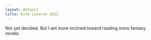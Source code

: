 ```yaml
---
layout: default
title: Eine Leserin 2022
---
```


Not yet decided. But I am more inclined toward reading more fantasy novels.

<!--After all, philosophy is the preparation for death. ;) Can you avoid death?-->

<!--
<a target="_blank" href="#">
  <img class=".books-image" src="https://banashri.github.io/images/proust-1.jpg" alt="Du côté de chez Swann" style="width:150px">
</a>
<a target="_blank" href="#">
  <img class=".books-image" src="https://banashri.github.io/images/proust-2.jpg" alt="À l'ombre des jeunes filles en fleurs" style="width:150px">
</a>
<a target="_blank" href="#">
  <img class=".books-image" src="https://banashri.github.io/images/proust-3.jpg" alt="Le Côté de Guermantes" style="width:150px">
</a>
<a target="_blank" href="#">
  <img class=".books-image" src="https://banashri.github.io/images/proust-4.jpg" alt="Sodome et Gomorrhe" style="width:150px">
</a>
<a target="_blank" href="#">
  <img class=".books-image" src="https://banashri.github.io/images/proust-5.jpg" alt="La Prisonnière" style="width:150px">
</a>
<a target="_blank" href="#">
  <img class=".books-image" src="https://banashri.github.io/images/proust-6.jpg" alt="La Fugitive + Le Temps retrouvé" style="width:150px">
</a>

<a target="_blank" href="#">
  <img class=".books-image" src="https://banashri.github.io/images/master-margarita.jpg" alt="The Master and Margarita" style="width:150px">
</a>
<a target="_blank" href="#">
  <img class=".books-image" src="https://banashri.github.io/images/one-day.jpg" alt="One Day in the Life of Ivan Denisovich" style="width:150px">
</a>
<a target="_blank" href="#">
  <img class=".books-image" src="https://banashri.github.io/images/gentry.jpg" alt="Home of the Gentry" style="width:150px">
</a>
<a target="_blank" href="#">
  <img class=".books-image" src="https://banashri.github.io/images/life-fate.jpg" alt="Life and Fate" style="width:150px">
</a>
<a target="_blank" href="#">
  <img class=".books-image" src="https://banashri.github.io/images/first-circle.jpg" alt="In the First Circle" style="width:150px">
</a>
<a target="_blank" href="https://www.amazon.de/-/en/Miguel-Cervantes/dp/0241347769/ref=sr_1_8?crid=BA1B2K5TD6J6&keywords=don+quixote+englisch&qid=1638825016&sprefix=don+quixo%2Caps%2C191&sr=8-8">
  <img class=".books-image" src="https://banashri.github.io/images/don.jpg" alt="Don Quixote" style="width:150px">
</a>
-->

